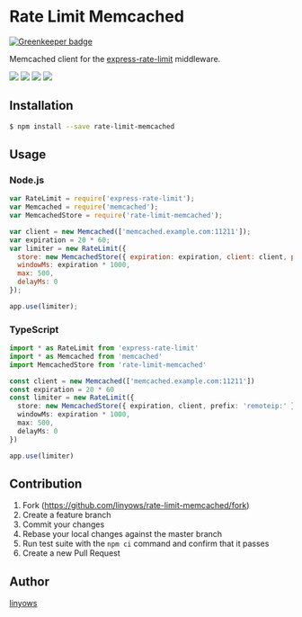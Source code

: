 Rate Limit Memcached
====================

[![Greenkeeper badge](https://badges.greenkeeper.io/linyows/rate-limit-memcached.svg)](https://greenkeeper.io/)

Memcached client for the [express-rate-limit](https://github.com/nfriedly/express-rate-limit) middleware.

<a href="https://www.npmjs.com/package/rate-limit-memcached" title="npm"><img src="http://img.shields.io/npm/v/rate-limit-memcached.svg?style=flat-square"></a>
<a href="https://travis-ci.org/linyows/rate-limit-memcached" title="travis"><img src="https://img.shields.io/travis/linyows/rate-limit-memcached.svg?style=flat-square"></a>
<a href="https://coveralls.io/github/linyows/rate-limit-memcached" title="coveralls"><img src="https://img.shields.io/coveralls/linyows/rate-limit-memcached.svg?style=flat-square"></a>
<a href="https://github.com/linyows/rate-limit-memcached/blob/master/MIT-LICENSE" title="MIT License"><img src="https://img.shields.io/badge/license-MIT-blue.svg?style=flat-square"></a>

Installation
------------

```sh
$ npm install --save rate-limit-memcached
```

Usage
-----

### Node.js

```js
var RateLimit = require('express-rate-limit');
var Memcached = require('memcached');
var MemcachedStore = require('rate-limit-memcached');

var client = new Memcached(['memcached.example.com:11211']);
var expiration = 20 * 60;
var limiter = new RateLimit({
  store: new MemcachedStore({ expiration: expiration, client: client, prefix: 'remoteip:' }),
  windowMs: expiration * 1000,
  max: 500,
  delayMs: 0
});

app.use(limiter);
```

### TypeScript

```ts
import * as RateLimit from 'express-rate-limit'
import * as Memcached from 'memcached'
import MemcachedStore from 'rate-limit-memcached'

const client = new Memcached(['memcached.example.com:11211'])
const expiration = 20 * 60
const limiter = new RateLimit({
  store: new MemcachedStore({ expiration, client, prefix: 'remoteip:' }),
  windowMs: expiration * 1000,
  max: 500,
  delayMs: 0
})

app.use(limiter)
```

Contribution
------------

1. Fork (https://github.com/linyows/rate-limit-memcached/fork)
1. Create a feature branch
1. Commit your changes
1. Rebase your local changes against the master branch
1. Run test suite with the `npm ci` command and confirm that it passes
1. Create a new Pull Request

Author
------

[linyows](https://github.com/linyows)
